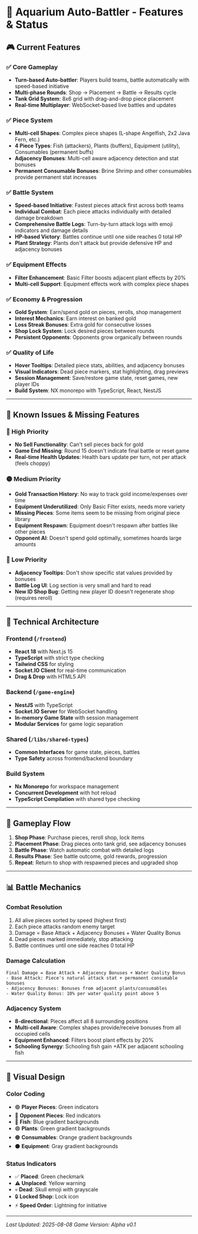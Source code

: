 # 🐠 Aquarium Auto-Battler - Features & Status

## 🎮 Current Features

### ✅ Core Gameplay
- **Turn-based Auto-battler**: Players build teams, battle automatically with speed-based initiative
- **Multi-phase Rounds**: Shop → Placement → Battle → Results cycle
- **Tank Grid System**: 8x6 grid with drag-and-drop piece placement
- **Real-time Multiplayer**: WebSocket-based live battles and updates

### ✅ Piece System
- **Multi-cell Shapes**: Complex piece shapes (L-shape Angelfish, 2x2 Java Fern, etc.)
- **4 Piece Types**: Fish (attackers), Plants (buffers), Equipment (utility), Consumables (permanent buffs)
- **Adjacency Bonuses**: Multi-cell aware adjacency detection and stat bonuses
- **Permanent Consumable Bonuses**: Brine Shrimp and other consumables provide permanent stat increases

### ✅ Battle System
- **Speed-based Initiative**: Fastest pieces attack first across both teams
- **Individual Combat**: Each piece attacks individually with detailed damage breakdown
- **Comprehensive Battle Logs**: Turn-by-turn attack logs with emoji indicators and damage details
- **HP-based Victory**: Battles continue until one side reaches 0 total HP
- **Plant Strategy**: Plants don't attack but provide defensive HP and adjacency bonuses

### ✅ Equipment Effects
- **Filter Enhancement**: Basic Filter boosts adjacent plant effects by 20%
- **Multi-cell Support**: Equipment effects work with complex piece shapes

### ✅ Economy & Progression  
- **Gold System**: Earn/spend gold on pieces, rerolls, shop management
- **Interest Mechanics**: Earn interest on banked gold
- **Loss Streak Bonuses**: Extra gold for consecutive losses
- **Shop Lock System**: Lock desired pieces between rounds
- **Persistent Opponents**: Opponents grow organically between rounds

### ✅ Quality of Life
- **Hover Tooltips**: Detailed piece stats, abilities, and adjacency bonuses
- **Visual Indicators**: Dead piece markers, stat highlighting, drag previews  
- **Session Management**: Save/restore game state, reset games, new player IDs
- **Build System**: NX monorepo with TypeScript, React, NestJS

---

## 🐛 Known Issues & Missing Features

### 🔴 High Priority
- **No Sell Functionality**: Can't sell pieces back for gold
- **Game End Missing**: Round 15 doesn't indicate final battle or reset game
- **Real-time Health Updates**: Health bars update per turn, not per attack (feels choppy)

### 🟡 Medium Priority  
- **Gold Transaction History**: No way to track gold income/expenses over time
- **Equipment Underutilized**: Only Basic Filter exists, needs more variety
- **Missing Pieces**: Some items seem to be missing from original piece library
- **Equipment Respawn**: Equipment doesn't respawn after battles like other pieces
- **Opponent AI**: Doesn't spend gold optimally, sometimes hoards large amounts

### 🔵 Low Priority
- **Adjacency Tooltips**: Don't show specific stat values provided by bonuses  
- **Battle Log UI**: Log section is very small and hard to read
- **New ID Shop Bug**: Getting new player ID doesn't regenerate shop (requires reroll)

---

## 🎯 Technical Architecture

### Frontend (`/frontend`)
- **React 18** with Next.js 15
- **TypeScript** with strict type checking
- **Tailwind CSS** for styling
- **Socket.IO Client** for real-time communication
- **Drag & Drop** with HTML5 API

### Backend (`/game-engine`) 
- **NestJS** with TypeScript
- **Socket.IO Server** for WebSocket handling
- **In-memory Game State** with session management
- **Modular Services** for game logic separation

### Shared (`/libs/shared-types`)
- **Common Interfaces** for game state, pieces, battles
- **Type Safety** across frontend/backend boundary

### Build System
- **Nx Monorepo** for workspace management
- **Concurrent Development** with hot reload
- **TypeScript Compilation** with shared type checking

---

## 🚀 Gameplay Flow

1. **Shop Phase**: Purchase pieces, reroll shop, lock items
2. **Placement Phase**: Drag pieces onto tank grid, see adjacency bonuses
3. **Battle Phase**: Watch automatic combat with detailed logs
4. **Results Phase**: See battle outcome, gold rewards, progression
5. **Repeat**: Return to shop with respawned pieces and upgraded shop

---

## 📊 Battle Mechanics

### Combat Resolution
1. All alive pieces sorted by speed (highest first)
2. Each piece attacks random enemy target
3. Damage = Base Attack + Adjacency Bonuses + Water Quality Bonus
4. Dead pieces marked immediately, stop attacking
5. Battle continues until one side reaches 0 total HP

### Damage Calculation
```
Final Damage = Base Attack + Adjacency Bonuses + Water Quality Bonus
- Base Attack: Piece's natural attack stat + permanent consumable bonuses
- Adjacency Bonuses: Bonuses from adjacent plants/consumables
- Water Quality Bonus: 10% per water quality point above 5
```

### Adjacency System
- **8-directional**: Pieces affect all 8 surrounding positions
- **Multi-cell Aware**: Complex shapes provide/receive bonuses from all occupied cells
- **Equipment Enhanced**: Filters boost plant effects by 20%
- **Schooling Synergy**: Schooling fish gain +ATK per adjacent schooling fish

---

## 🎨 Visual Design

### Color Coding
- 🟢 **Player Pieces**: Green indicators
- 🔴 **Opponent Pieces**: Red indicators  
- 🔵 **Fish**: Blue gradient backgrounds
- 🟢 **Plants**: Green gradient backgrounds
- 🟠 **Consumables**: Orange gradient backgrounds
- ⚫ **Equipment**: Gray gradient backgrounds

### Status Indicators
- ✅ **Placed**: Green checkmark
- ⚠️ **Unplaced**: Yellow warning
- 💀 **Dead**: Skull emoji with grayscale
- 🔒 **Locked Shop**: Lock icon
- ⚡ **Speed Order**: Lightning for initiative

---

*Last Updated: 2025-08-08*
*Game Version: Alpha v0.1*